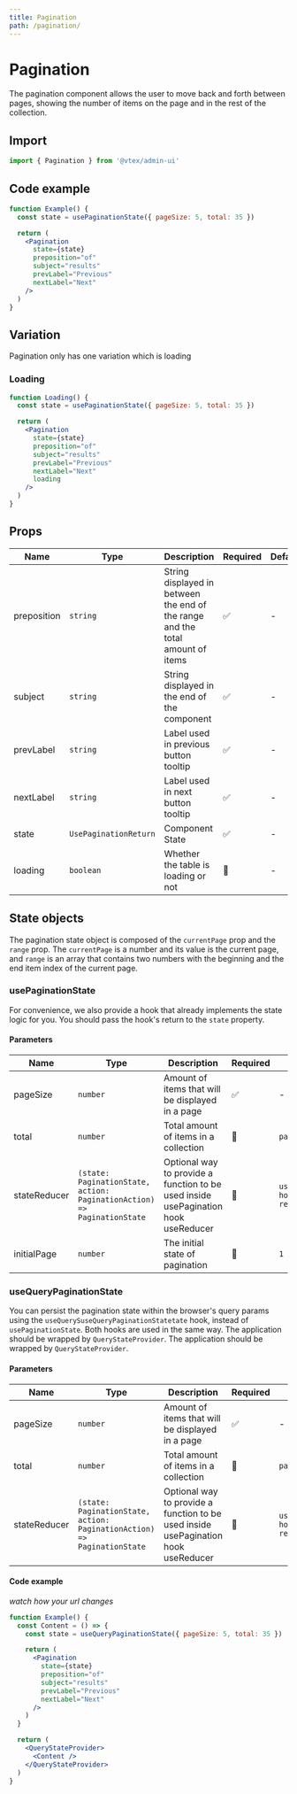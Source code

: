```yaml
---
title: Pagination
path: /pagination/
---
```


# Pagination

The pagination component allows the user to move back and forth between pages, showing the number of items on the page and in the rest of the collection.

## Import

```jsx isStatic
import { Pagination } from '@vtex/admin-ui'
```

## Code example

```jsx live
function Example() {
  const state = usePaginationState({ pageSize: 5, total: 35 })

  return (
    <Pagination
      state={state}
      preposition="of"
      subject="results"
      prevLabel="Previous"
      nextLabel="Next"
    />
  )
}
```

## Variation

Pagination only has one variation which is loading

### Loading

```jsx live
function Loading() {
  const state = usePaginationState({ pageSize: 5, total: 35 })

  return (
    <Pagination
      state={state}
      preposition="of"
      subject="results"
      prevLabel="Previous"
      nextLabel="Next"
      loading
    />
  )
}
```

## Props

| Name        | Type                  | Description                                                                    | Required | Default |
| ----------- | --------------------- | ------------------------------------------------------------------------------ | -------- | ------- |
| preposition | `string`              | String displayed in between the end of the range and the total amount of items | ✅       | -       |
| subject     | `string`              | String displayed in the end of the component                                   | ✅       | -       |
| prevLabel   | `string`              | Label used in previous button tooltip                                          | ✅       | -       |
| nextLabel   | `string`              | Label used in next button tooltip                                              | ✅       | -       |
| state       | `UsePaginationReturn` | Component State                                                                | ✅       | -       |
| loading     | `boolean`             | Whether the table is loading or not                                            | 🚫       | -       |

## State objects

The pagination state object is composed of the `currentPage` prop and the `range` prop. The `currentPage` is a number and its value is the current page, and `range` is an array that contains two numbers with the beginning and the end item index of the current page.

### usePaginationState

For convenience, we also provide a hook that already implements the state logic for you. You should pass the hook's return to the `state` property.

#### Parameters

| Name         | Type                                                                    | Description                                                                        | Required | Default                              |
| ------------ | ----------------------------------------------------------------------- | ---------------------------------------------------------------------------------- | -------- | ------------------------------------ |
| pageSize     | `number`                                                                | Amount of items that will be displayed in a page                                   | ✅       | -                                    |
| total        | `number`                                                                | Total amount of items in a collection                                              | 🚫       | `pageSize`                           |
| stateReducer | `(state: PaginationState, action: PaginationAction) => PaginationState` | Optional way to provide a function to be used inside usePagination hook useReducer | 🚫       | `usePagination hook default reducer` |
| initialPage  | `number`                                                                | The initial state of pagination                                                    | 🚫       | `1`                                  |

### useQueryPaginationState

You can persist the pagination state within the browser's query params using the `useQuerySuseQueryPaginationStatetate` hook, instead of `usePaginationState`. Both hooks are used in the same way. The application should be wrapped by `QueryStateProvider`. The application should be wrapped by `QueryStateProvider`.

#### Parameters

| Name         | Type                                                                    | Description                                                                        | Required | Default                              |
| ------------ | ----------------------------------------------------------------------- | ---------------------------------------------------------------------------------- | -------- | ------------------------------------ |
| pageSize     | `number`                                                                | Amount of items that will be displayed in a page                                   | ✅       | -                                    |
| total        | `number`                                                                | Total amount of items in a collection                                              | 🚫       | `pageSize`                           |
| stateReducer | `(state: PaginationState, action: PaginationAction) => PaginationState` | Optional way to provide a function to be used inside usePagination hook useReducer | 🚫       | `usePagination hook default reducer` |

#### Code example

_watch how your url changes_

```jsx live
function Example() {
  const Content = () => {
    const state = useQueryPaginationState({ pageSize: 5, total: 35 })

    return (
      <Pagination
        state={state}
        preposition="of"
        subject="results"
        prevLabel="Previous"
        nextLabel="Next"
      />
    )
  }

  return (
    <QueryStateProvider>
      <Content />
    </QueryStateProvider>
  )
}
```
